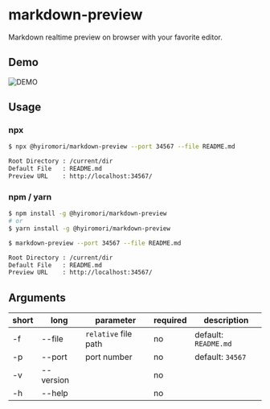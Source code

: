 # markdown-preview

Markdown realtime preview on browser with your favorite editor.

## Demo

![DEMO](https://github.com/hyiromori/markdown-preview/raw/master/gif/demo.gif)

## Usage

### npx

```bash
$ npx @hyiromori/markdown-preview --port 34567 --file README.md

Root Directory : /current/dir
Default File   : README.md
Preview URL    : http://localhost:34567/
```

### npm / yarn

```bash
$ npm install -g @hyiromori/markdown-preview
# or
$ yarn install -g @hyiromori/markdown-preview

$ markdown-preview --port 34567 --file README.md

Root Directory : /current/dir
Default File   : README.md
Preview URL    : http://localhost:34567/
```

## Arguments

| short | long      | parameter            | required | description          |
|-------|-----------|----------------------|----------|----------------------|
| -f    | --file    | `relative` file path | no       | default: `README.md` |
| -p    | --port    | port number          | no       | default: `34567`     |
| -v    | --version |                      | no       |                      |
| -h    | --help    |                      | no       |                      |
